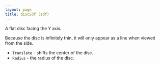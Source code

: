 ```yaml
---
layout: page
title: discSdf (sdf)
---
```


A flat disc facing the Y axis.

Because the disc is infinitely thin, it will only appear as a line when viewed from the side.

* `Translate` - shifts the center of the disc.
* `Radius` - the radius of the disc.
